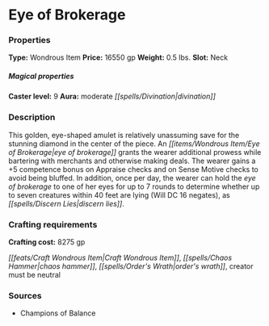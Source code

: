 ﻿---
Title: "Eye of Brokerage"
Type: "Wondrous Item"
Price: "16550 gp"
Weight: "0.5 lbs."
Slot: "Neck"
Caster level: "9"
Aura: "moderate divination"
Description: |
  "This golden, eye-shaped amulet is relatively unassuming save for the stunning diamond in the center of the piece. An _eye of brokerage_ grants the wearer additional prowess while bartering with merchants and otherwise making deals. The wearer gains a +5 competence bonus on Appraise checks and on Sense Motive checks to avoid being bluffed. In addition, once per day, the wearer can hold the _eye of brokerage_ to one of her eyes for up to 7 rounds to determine whether up to seven creatures within 40 feet are lying (Will DC 16 negates), as _discern lies_."
Crafting cost: "8275 gp"
Sources: "['Champions of Balance']"
---

# Eye of Brokerage

### Properties

**Type:** Wondrous Item **Price:** 16550 gp **Weight:** 0.5 lbs. **Slot:** Neck

##### Magical properties

**Caster level:** 9 **Aura:** moderate _[[spells/Divination|divination]]_

### Description

This golden, eye-shaped amulet is relatively unassuming save for the stunning diamond in the center of the piece. An _[[items/Wondrous Item/Eye of Brokerage|eye of brokerage]]_ grants the wearer additional prowess while bartering with merchants and otherwise making deals. The wearer gains a +5 competence bonus on Appraise checks and on Sense Motive checks to avoid being bluffed. In addition, once per day, the wearer can hold the _eye of brokerage_ to one of her eyes for up to 7 rounds to determine whether up to seven creatures within 40 feet are lying (Will DC 16 negates), as _[[spells/Discern Lies|discern lies]]_.

### Crafting requirements

**Crafting cost:** 8275 gp

_[[feats/Craft Wondrous Item|Craft Wondrous Item]]_, _[[spells/Chaos Hammer|chaos hammer]]_, _[[spells/Order's Wrath|order's wrath]]_, creator must be neutral

### Sources

* Champions of Balance